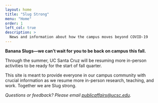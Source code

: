 ```yaml
---
layout: home
title: "Slug Strong"
menu: "Home"
order: 1
left_col: true
description: >
  News and information about how the campus moves beyond COVID-19
---
```


**Banana Slugs—we can’t wait for you to be back on campus this fall.**

Through the summer, UC Santa Cruz will be resuming more in-person activities to be ready for the start of fall quarter.

This site is meant to provide everyone in our campus community with crucial information as we resume more in-person research, teaching, and work. Together we are Slug strong.

*Questions or feedback? Please email [publicaffairs@ucsc.edu](mailto:publicaffairs@ucsc.edu).*
